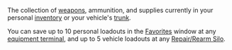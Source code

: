The collection of [weapons](../weapons/Weapons_Index.md), ammunition, and
supplies currently in your personal [inventory](Inventory.md) or
your vehicle's [trunk](Trunk.md).

You can save up to 10 personal loadouts in the
[Favorites](../etc/Favorites.md) window at any [equipment
terminal](../items/Equipment_Terminal.md), and up to 5 vehicle loadouts
at any [Repair/Rearm Silo](../items/Repair_Rearm_Silo.md).

<!--[Category:Terminology](Category:Terminology.md)-->
